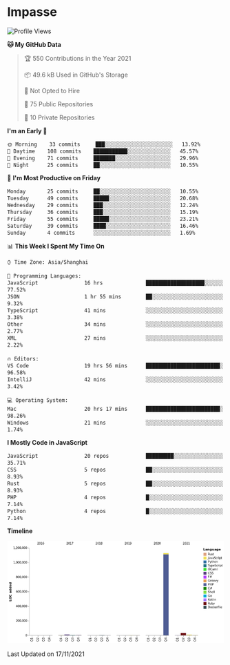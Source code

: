 # Impasse

<!--START_SECTION:waka-->
![Profile Views](http://img.shields.io/badge/Profile%20Views-0-blue)

**🐱 My GitHub Data** 

> 🏆 550 Contributions in the Year 2021
 > 
> 📦 49.6 kB Used in GitHub's Storage 
 > 
> 🚫 Not Opted to Hire
 > 
> 📜 75 Public Repositories 
 > 
> 🔑 10 Private Repositories  
 > 
**I'm an Early 🐤** 

```text
🌞 Morning    33 commits     ███░░░░░░░░░░░░░░░░░░░░░░   13.92% 
🌆 Daytime    108 commits    ███████████░░░░░░░░░░░░░░   45.57% 
🌃 Evening    71 commits     ███████░░░░░░░░░░░░░░░░░░   29.96% 
🌙 Night      25 commits     ██░░░░░░░░░░░░░░░░░░░░░░░   10.55%

```
📅 **I'm Most Productive on Friday** 

```text
Monday       25 commits     ██░░░░░░░░░░░░░░░░░░░░░░░   10.55% 
Tuesday      49 commits     █████░░░░░░░░░░░░░░░░░░░░   20.68% 
Wednesday    29 commits     ███░░░░░░░░░░░░░░░░░░░░░░   12.24% 
Thursday     36 commits     ███░░░░░░░░░░░░░░░░░░░░░░   15.19% 
Friday       55 commits     █████░░░░░░░░░░░░░░░░░░░░   23.21% 
Saturday     39 commits     ████░░░░░░░░░░░░░░░░░░░░░   16.46% 
Sunday       4 commits      ░░░░░░░░░░░░░░░░░░░░░░░░░   1.69%

```


📊 **This Week I Spent My Time On** 

```text
⌚︎ Time Zone: Asia/Shanghai

💬 Programming Languages: 
JavaScript               16 hrs              ███████████████████░░░░░░   77.52% 
JSON                     1 hr 55 mins        ██░░░░░░░░░░░░░░░░░░░░░░░   9.32% 
TypeScript               41 mins             ░░░░░░░░░░░░░░░░░░░░░░░░░   3.38% 
Other                    34 mins             ░░░░░░░░░░░░░░░░░░░░░░░░░   2.77% 
XML                      27 mins             ░░░░░░░░░░░░░░░░░░░░░░░░░   2.22%

🔥 Editors: 
VS Code                  19 hrs 56 mins      ████████████████████████░   96.58% 
IntelliJ                 42 mins             ░░░░░░░░░░░░░░░░░░░░░░░░░   3.42%

💻 Operating System: 
Mac                      20 hrs 17 mins      ████████████████████████░   98.26% 
Windows                  21 mins             ░░░░░░░░░░░░░░░░░░░░░░░░░   1.74%

```

**I Mostly Code in JavaScript** 

```text
JavaScript               20 repos            █████████░░░░░░░░░░░░░░░░   35.71% 
CSS                      5 repos             ██░░░░░░░░░░░░░░░░░░░░░░░   8.93% 
Rust                     5 repos             ██░░░░░░░░░░░░░░░░░░░░░░░   8.93% 
PHP                      4 repos             █░░░░░░░░░░░░░░░░░░░░░░░░   7.14% 
Python                   4 repos             █░░░░░░░░░░░░░░░░░░░░░░░░   7.14%

```


**Timeline**

![Chart not found](https://raw.githubusercontent.com/impasse/impasse/master/charts/bar_graph.png) 


 Last Updated on 17/11/2021
<!--END_SECTION:waka-->
